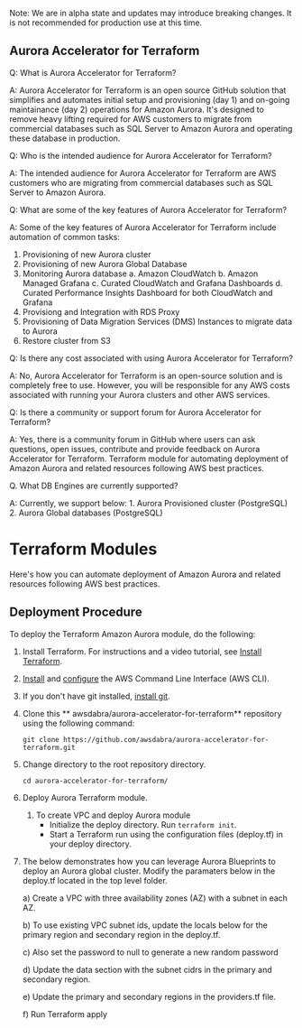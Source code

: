 Note: We are in alpha state and updates may introduce breaking changes. It is not recommended for production use at this time.

## Aurora Accelerator for Terraform

Q: What is Aurora Accelerator for Terraform? 

A: Aurora Accelerator for Terraform is an open source GitHub solution that simplifies and automates initial setup and provisioning (day 1) and on-going maintainance (day 2) operations for Amazon Aurora. It's designed to remove heavy lifting required for AWS customers to migrate from commercial databases such as SQL Server to Amazon Aurora and operating these database in production.


Q: Who is the intended audience for Aurora Accelerator for Terraform? 

A: The intended audience for Aurora Accelerator for Terraform are AWS customers who are migrating from commercial databases such as SQL Server to Amazon Aurora.


Q: What are some of the key features of Aurora Accelerator for Terraform? 

A: Some of the key features of Aurora Accelerator for Terraform include automation of common tasks:
   1. Provisioning of new Aurora cluster
   2. Provisioning of new Aurora Global Database
   3. Monitoring Aurora database 
   	a. Amazon CloudWatch
   	b. Amazon Managed Grafana
	c. Curated CloudWatch and Grafana Dashboards
	d. Curated Performance Insights Dashboard for both CloudWatch and Grafana
   4. Provisiong and Integration with RDS Proxy
   5. Provisioning of Data Migration Services (DMS) Instances to migrate data to Aurora
   6. Restore cluster from S3


Q: Is there any cost associated with using Aurora Accelerator for Terraform? 

A: No, Aurora Accelerator for Terraform is an open-source solution and is completely free to use. However, you will be responsible for any AWS costs associated with running your Aurora clusters and other AWS services.


Q: Is there a community or support forum for Aurora Accelerator for Terraform? 

A: Yes, there is a community forum in GitHub where users can ask questions, open issues, contribute and provide feedback on Aurora Accelerator for Terraform. Terraform module for automating deployment of Amazon Aurora and related resources following AWS best practices.

Q. What DB Engines are currently supported?

A: Currently, we support below: 
    1. Aurora Provisioned cluster (PostgreSQL)
    2. Aurora Global databases (PostgreSQL)


# Terraform Modules

Here's how you can automate deployment of Amazon Aurora and related resources following AWS best practices.


## Deployment Procedure

To deploy the Terraform Amazon Aurora module, do the following:

1. Install Terraform. For instructions and a video tutorial, see [Install Terraform](https://learn.hashicorp.com/tutorials/terraform/install-cli).

2. [Install](https://docs.aws.amazon.com/cli/latest/userguide/install-cliv2.html) and [configure](https://docs.aws.amazon.com/cli/latest/userguide/cli-configure-quickstart.html) the AWS Command Line Interface (AWS CLI).

3. If you don't have git installed, [install git](https://git-scm.com/book/en/v2/Getting-Started-Installing-Git).

4. Clone this ** awsdabra/aurora-accelerator-for-terraform** repository using the following command:

   `git clone https://github.com/awsdabra/aurora-accelerator-for-terraform.git`

5. Change directory to the root repository directory.

   `cd aurora-accelerator-for-terraform/`


6. Deploy Aurora Terraform module.
   1. To create VPC and deploy Aurora module
      - Initialize the deploy directory. Run `terraform init`.
      - Start a Terraform run using the configuration files (deploy.tf) in your deploy directory. 

7. The below demonstrates how you can leverage Aurora Blueprints to deploy an Aurora global cluster. Modify the paramaters below in the deploy.tf located in the top level folder. 

	a) Create a VPC with three availability zones (AZ) with a subnet in each AZ. 

	b) To use existing VPC subnet ids, update the locals below for the primary region and secondary region in the deploy.tf.   

	c) Also set the password to null to generate a new random password

	d) Update the data section with the subnet cidrs in the primary and secondary region. 

	e) Update the primary and secondary regions in the providers.tf file.  

	f) Run Terraform apply



